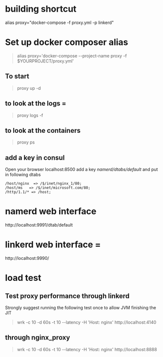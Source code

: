 # building shortcut
alias proxy="docker-compose -f proxy.yml  -p linkerd"

# Set up docker composer alias
> alias proxy='docker-compose --project-name proxy -f $YOURPROJECT/proxy.yml'

## To start
> proxy up -d

## to look at the logs =
> proxy logs -f

## to look at the containers
> proxy ps

## add a key in consul
Open your browser localhost:8500 add a key *namerd/dtabs/default* and put in following dtabs
```
/host/nginx  => /$/inet/nginx_1/80;
/host/ms   => /$/inet/microsoft.com/80;
/http/1.1/* => /host;
```

# namerd web interface
http://localhost:9991/dtab/default

# linkerd web interface =
http://localhost:9990/

# load test
## Test proxy performance through linkerd
Strongly suggest running the following test once to allow JVM finishing the JIT
> wrk -c 10 -d 60s -t 10 --latency -H 'Host: nginx' http://localhost:4140
## through nginx_proxy
> wrk -c 10 -d 60s -t 10 --latency -H 'Host: nginx' http://localhost:8888
